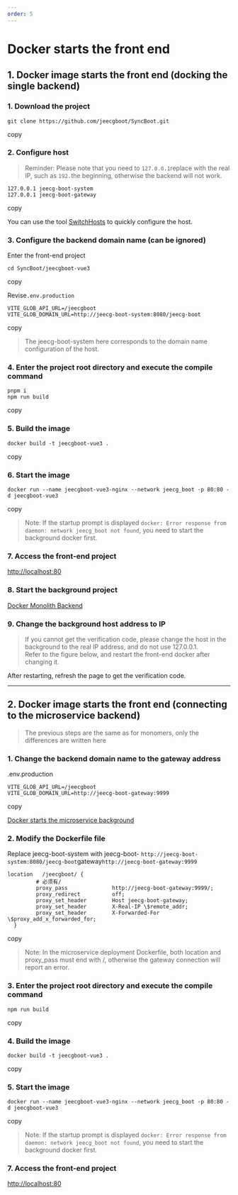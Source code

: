 ```yaml
---
order: 5
---
```


# Docker starts the front end

## 1\. Docker image starts the front end (docking the single backend)

### 1\. Download the project

```
git clone https://github.com/jeecgboot/SyncBoot.git
```

copy

### 2\. Configure host

> Reminder: Please note that you need to `127.0.0.1`replace with the real IP, such as `192.`the beginning, otherwise the backend will not work.

```
127.0.0.1 jeecg-boot-system
127.0.0.1 jeecg-boot-gateway
```

copy

You can use the tool [SwitchHosts](https://download.csdn.net/download/zhangdaiscott/88918530) to quickly configure the host.

### 3\. Configure the backend domain name (can be ignored)

Enter the front-end project

```
cd SyncBoot/jeecgboot-vue3
```

copy

Revise`.env.production`

```
VITE_GLOB_API_URL=/jeecgboot
VITE_GLOB_DOMAIN_URL=http://jeecg-boot-system:8080/jeecg-boot
```

copy

> The jeecg-boot-system here corresponds to the domain name configuration of the host.

### 4\. Enter the project root directory and execute the compile command

```
pnpm i
npm run build
```

copy

### 5\. Build the image

```
docker build -t jeecgboot-vue3 .
```

copy

### 6\. Start the image

```
docker run --name jeecgboot-vue3-nginx --network jeecg_boot -p 80:80 -d jeecgboot-vue3
```

copy

> Note: If the startup prompt is displayed `docker: Error response from daemon: network jeecg_boot not found`, you need to start the background docker first.

### 7\. Access the front-end project

[http://localhost:80](http://localhost:80)

### 8\. Start the background project

[Docker Monolith Backend](up.html)

### 9\. Change the background host address to IP

> If you cannot get the verification code, please change the host in the background to the real IP address, and do not use 127.0.0.1.  
> Refer to the figure below, and restart the front-end docker after changing it.

After restarting, refresh the page to get the verification code.

---

## 2\. Docker image starts the front end (connecting to the microservice backend)

> The previous steps are the same as for monomers, only the differences are written here

### 1\. Change the backend domain name to the gateway address

.env.production

```
VITE_GLOB_API_URL=/jeecgboot
VITE_GLOB_DOMAIN_URL=http://jeecg-boot-gateway:9999
```

copy

[Docker starts the microservice background](springcloud.html)

### 2\. Modify the Dockerfile file

Replace jeecg-boot-system with jeecg-boot- `http://jeecg-boot-system:8080/jeecg-boot`gateway`http://jeecg-boot-gateway:9999`

```
location   /jeecgboot/ {
         # 必须有/
         proxy_pass              http://jeecg-boot-gateway:9999/;
         proxy_redirect          off;
         proxy_set_header        Host jeecg-boot-gateway;
         proxy_set_header        X-Real-IP \$remote_addr;
         proxy_set_header        X-Forwarded-For \$proxy_add_x_forwarded_for;
  }
```

copy

> Note: In the microservice deployment Dockerfile, both location and proxy_pass must end with /, otherwise the gateway connection will report an error.

### 3\. Enter the project root directory and execute the compile command

```
npm run build
```

copy

### 4\. Build the image

```
docker build -t jeecgboot-vue3 .
```

copy

### 5\. Start the image

```
docker run --name jeecgboot-vue3-nginx --network jeecg_boot -p 80:80 -d jeecgboot-vue3
```

copy

> Note: If the startup prompt is displayed `docker: Error response from daemon: network jeecg_boot not found`, you need to start the background docker first.

### 7\. Access the front-end project

[http://localhost:80](http://localhost:80)
